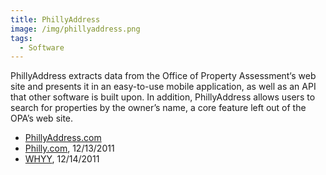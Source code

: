 ```yaml
---
title: PhillyAddress
image: /img/phillyaddress.png
tags:
  - Software
---
```

PhillyAddress extracts data from the Office of Property Assessment‘s web site and presents it in an easy-to-use mobile application, as well as an API that other software is built upon. In addition, PhillyAddress allows users to search for properties by the owner’s name, a core feature left out of the OPA’s web site.

* [PhillyAddress.com](http://phillyaddress.com)
* [Philly.com](http://www.philly.com/philly/blogs/our-money/135541158.html), 12/13/2011
* [WHYY](https://soundcloud.com/tim-34-5/nwopa), 12/14/2011